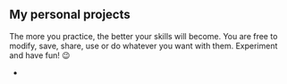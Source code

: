## My personal projects 

The more you practice, the better your skills will become. You are free to modify, save, share, use or do whatever you want with them. Experiment and have fun! 😉

- []("https://rodionsibov.github.io/projects/image-gallery.html")
